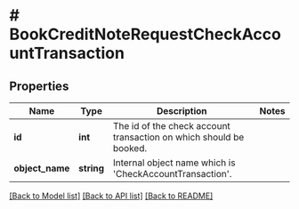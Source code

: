 # # BookCreditNoteRequestCheckAccountTransaction

## Properties

Name | Type | Description | Notes
------------ | ------------- | ------------- | -------------
**id** | **int** | The id of the check account transaction on which should be booked. |
**object_name** | **string** | Internal object name which is &#39;CheckAccountTransaction&#39;. |

[[Back to Model list]](../../README.md#models) [[Back to API list]](../../README.md#endpoints) [[Back to README]](../../README.md)
